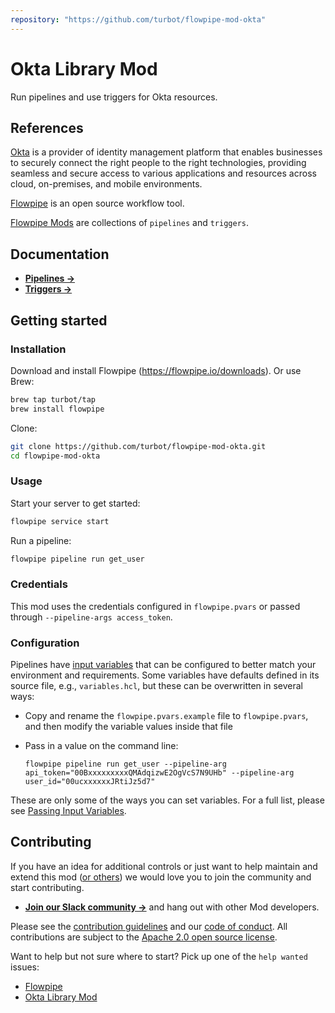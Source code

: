 ```yaml
---
repository: "https://github.com/turbot/flowpipe-mod-okta"
---
```


# Okta Library Mod

Run pipelines and use triggers for Okta resources.

## References

[Okta](https://okta.com/) is a provider of identity management platform that enables businesses to securely connect the right people to the right technologies, providing seamless and secure access to various applications and resources across cloud, on-premises, and mobile environments.

[Flowpipe](https://flowpipe.io) is an open source workflow tool.

[Flowpipe Mods](https://flowpipe.io/docs/reference/mod-resources#mod) are collections of `pipelines` and `triggers`.

## Documentation

- **[Pipelines →](https://hub.flowpipe.io/mods/turbot/okta/pipelines)**
- **[Triggers →](https://hub.flowpipe.io/mods/turbot/okta/triggers)**

## Getting started

### Installation

Download and install Flowpipe (https://flowpipe.io/downloads). Or use Brew:

```sh
brew tap turbot/tap
brew install flowpipe
```

Clone:

```sh
git clone https://github.com/turbot/flowpipe-mod-okta.git
cd flowpipe-mod-okta
```

### Usage

Start your server to get started:

```sh
flowpipe service start
```

Run a pipeline:

```sh
flowpipe pipeline run get_user
```

### Credentials

This mod uses the credentials configured in `flowpipe.pvars` or passed through `--pipeline-args access_token`.

### Configuration

Pipelines have [input variables](https://flowpipe.io/docs/using-flowpipe/mod-variables) that can be configured to better match your environment and requirements. Some variables have defaults defined in its source file, e.g., `variables.hcl`, but these can be overwritten in several ways:

- Copy and rename the `flowpipe.pvars.example` file to `flowpipe.pvars`, and then modify the variable values inside that file
- Pass in a value on the command line:

  ```shell
  flowpipe pipeline run get_user --pipeline-arg api_token="00BxxxxxxxxxQMAdqizwE2OgVcS7N9UHb" --pipeline-arg user_id="00ucxxxxxxJRtiJz5d7"
  ```

These are only some of the ways you can set variables. For a full list, please see [Passing Input Variables](https://flowpipe.io/docs/using-flowpipe/mod-variables#passing-input-variables).

## Contributing

If you have an idea for additional controls or just want to help maintain and extend this mod ([or others](https://github.com/topics/flowpipe-mod)) we would love you to join the community and start contributing.

- **[Join our Slack community →](https://flowpipe.io/community/join)** and hang out with other Mod developers.

Please see the [contribution guidelines](https://github.com/turbot/flowpipe/blob/main/CONTRIBUTING.md) and our [code of conduct](https://github.com/turbot/flowpipe/blob/main/CODE_OF_CONDUCT.md). All contributions are subject to the [Apache 2.0 open source license](https://github.com/turbot/flowpipe-mod-okta/blob/main/LICENSE).

Want to help but not sure where to start? Pick up one of the `help wanted` issues:

- [Flowpipe](https://github.com/turbot/flowpipe/labels/help%20wanted)
- [Okta Library Mod](https://github.com/turbot/flowpipe-mod-okta/labels/help%20wanted)
